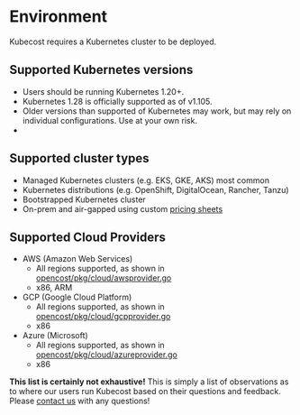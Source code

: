 # Environment

Kubecost requires a Kubernetes cluster to be deployed.

## Supported Kubernetes versions

* Users should be running Kubernetes 1.20+.
* Kubernetes 1.28 is officially supported as of v1.105.
* Older versions than supported of Kubernetes may work, but may rely on individual configurations. Use at your own risk.
* 
## Supported cluster types

* Managed Kubernetes clusters (e.g. EKS, GKE, AKS) most common
* Kubernetes distributions (e.g. OpenShift, DigitalOcean, Rancher, Tanzu)
* Bootstrapped Kubernetes cluster
* On-prem and air-gapped using custom [pricing sheets](https://docs.kubecost.com/install-and-configure/install/provider-installations/air-gapped#how-do-i-configure-prices-for-my-on-premise-assets)

## Supported Cloud Providers

* AWS (Amazon Web Services)
  * All regions supported, as shown in [opencost/pkg/cloud/awsprovider.go](https://github.com/opencost/opencost/blob/0c2f063052723a65ca62a4c75be23392806b6fac/pkg/cloud/awsprovider.go#L111)
  * x86, ARM
* GCP (Google Cloud Platform)
  * All regions supported, as shown in [opencost/pkg/cloud/gcpprovider.go](https://github.com/opencost/opencost/blob/0c2f063052723a65ca62a4c75be23392806b6fac/pkg/cloud/gcpprovider.go#L41)
  * x86
* Azure (Microsoft)
  * All regions supported, as shown in [opencost/pkg/cloud/azureprovider.go](https://github.com/opencost/opencost/blob/0c2f063052723a65ca62a4c75be23392806b6fac/pkg/cloud/azureprovider.go#L82)
  * x86

**This list is certainly not exhaustive!** This is simply a list of observations as to where our users run Kubecost based on their questions and feedback. Please [contact us](https://docs.kubecost.com/other-resources/contactus) with any questions!
